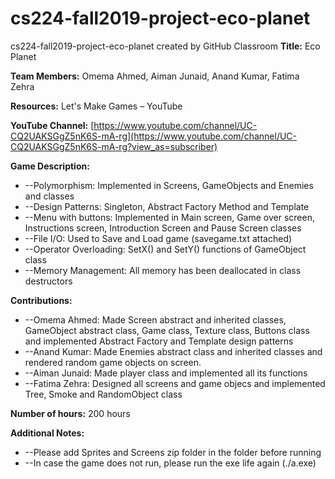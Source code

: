 # cs224-fall2019-project-eco-planet
cs224-fall2019-project-eco-planet created by GitHub Classroom
**Title:** Eco Planet

**Team Members:** Omema Ahmed, Aiman Junaid, Anand Kumar, Fatima Zehra

**Resources:** Let&#39;s Make Games – YouTube

**YouTube Channel:** [https://www.youtube.com/channel/UC-CQ2UAKSGgZ5nK6S-mA-rg](https://www.youtube.com/channel/UC-CQ2UAKSGgZ5nK6S-mA-rg?view_as=subscriber)

**Game Description:**

- --Polymorphism: Implemented in Screens, GameObjects and Enemies and classes
- --Design Patterns: Singleton, Abstract Factory Method and Template
- --Menu with buttons: Implemented in Main screen, Game over screen, Instructions screen, Introduction Screen and Pause Screen classes
- --File I/O: Used to Save and Load game (savegame.txt attached)
- --Operator Overloading: SetX() and SetY() functions of GameObject class
- --Memory Management: All memory has been deallocated in class destructors

**Contributions:**

- --Omema Ahmed: Made Screen abstract and inherited classes, GameObject abstract class, Game class, Texture class, Buttons class and implemented Abstract Factory and Template design patterns
- --Anand Kumar: Made Enemies abstract class and inherited classes and rendered random game objects on screen.
- --Aiman Junaid: Made player class and implemented all its functions
- --Fatima Zehra: Designed all screens and game objecs and implemented Tree, Smoke and RandomObject class

**Number of hours:** 200 hours

**Additional Notes:**
- --Please add Sprites and Screens zip folder in the folder before running
- --In case the game does not run, please run the exe life again (./a.exe)
